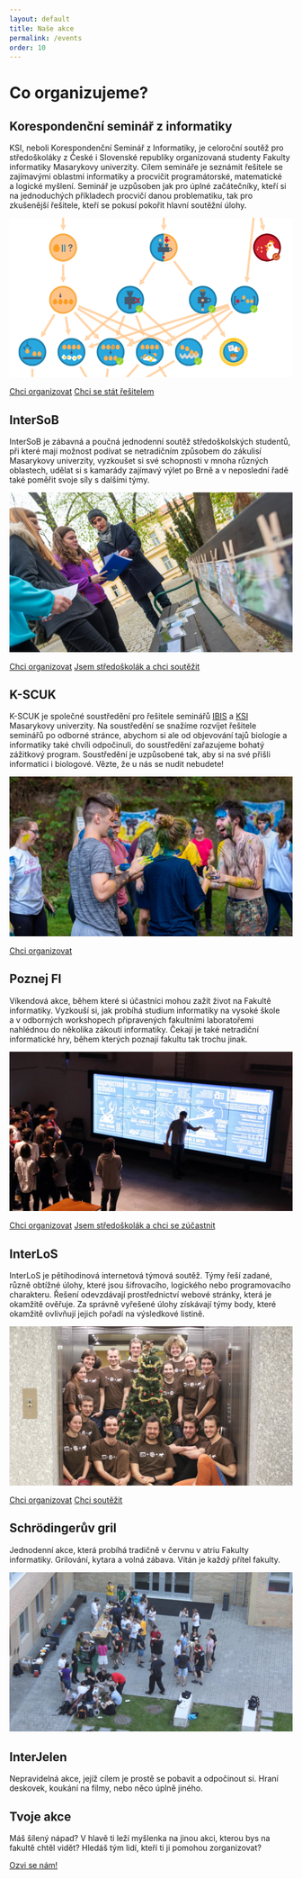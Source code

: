 ```yaml
---
layout: default
title: Naše akce
permalink: /events
order: 10
---
```


# Co organizujeme?

## Korespondenční seminář z informatiky

KSI, neboli Korespondenční Seminář z Informatiky, je celoroční soutěž pro
středoškoláky z České i Slovenské republiky organizovaná studenty Fakulty
informatiky Masarykovy univerzity. Cílem semináře je seznámit řešitele se
zajímavými oblastmi informatiky a procvičit programátorské, matematické
a logické myšlení. Seminář je uzpůsoben jak pro úplné začátečníky, kteří si na
jednoduchých příkladech procvičí danou problematiku, tak pro zkušenější
řešitele, kteří se pokusí pokořit hlavní soutěžní úlohy.

<img src="/img/ksi.png" alt="KSI" />

<a class="btn btn-large" href="/event-join">Chci organizovat</a>
<a class="btn btn-large" href="https://ksi.fi.muni.cz">Chci se stát řešitelem</a>


## InterSoB

InterSoB je zábavná a poučná jednodenní soutěž středoškolských studentů, při
které mají možnost podívat se netradičním způsobem do zákulisí Masarykovy
univerzity, vyzkoušet si své schopnosti v mnoha různých oblastech, udělat si
s kamarády zajímavý výlet po Brně a v neposlední řadě také poměřit svoje síly
s dalšími týmy.

<img src="/img/intersob.jpg" alt="InterSoB" />

<a class="btn btn-large" href="/event-join">Chci organizovat</a>
<a class="btn btn-large" href="https://intersob.math.muni.cz/">Jsem středoškolák a chci soutěžit</a>


## K-SCUK

K-SCUK je společné soustředění pro řešitele seminářů
[IBIS](https://ibis.sci.muni.cz/) a [KSI](https://ksi.fi.muni.cz) Masarykovy
univerzity. Na soustředění se snažíme rozvíjet řešitele seminářů po odborné
stránce, abychom si ale od objevování tajů biologie a informatiky také chvíli
odpočinuli, do soustředění zařazujeme bohatý zážitkový program. Soustředění je
uzpůsobené tak, aby si na své přišli informatici i biologové. Vězte, že u nás
se nudit nebudete!

<img src="/img/kscuk.jpg" alt="K-SCUK" />

<a class="btn btn-large" href="">Chci organizovat</a>


## Poznej FI

Víkendová akce, během které si účastníci mohou zažít život na Fakultě
informatiky. Vyzkouší si, jak probíhá studium informatiky na vysoké škole
a v odborných workshopech připravených fakultními laboratořemi nahlédnou do
několika zákoutí informatiky. Čekají je také netradiční informatické hry, během
kterých poznají fakultu tak trochu jinak.

<img src="/img/poznejfi.jpg" alt="Poznej FI" />

<a class="btn btn-large" href="/event-join">Chci organizovat</a>
<a class="btn btn-large" href="https://poznej.fi.muni.cz">Jsem středoškolák a chci se zúčastnit</a>


## InterLoS

InterLoS je pětihodinová internetová týmová soutěž. Týmy řeší zadané, různě
obtížné úlohy, které jsou šifrovacího, logického nebo programovacího
charakteru. Řešení odevzdávají prostřednictví webové stránky, která je okamžitě
ověřuje. Za správně vyřešené úlohy získávají týmy body, které okamžitě
ovlivňují jejich pořadí na výsledkové listině.

<img src="/img/interlos.jpg" alt="InterLoS" />

<a class="btn btn-large" href="/event-join">Chci organizovat</a>
<a class="btn btn-large" href="https://interlos.fi.muni.cz">Chci soutěžit</a>


## Schrödingerův gril

Jednodenní akce, která probíhá tradičně v červnu v atriu Fakulty informatiky.
Grilování, kytara a volná zábava. Vítán je každý přítel fakulty.

<img src="/img/gril.jpg" alt="Gril" />

## InterJelen

Nepravidelná akce, jejíž cílem je prostě se pobavit a odpočinout si. Hraní
deskovek, koukání na filmy, nebo něco úplně jiného.


## Tvoje akce

Máš šílený nápad? V hlavě ti leží myšlenka na jinou akci, kterou bys na fakultě
chtěl vidět? Hledáš tým lidí, kteří ti ji pomohou zorganizovat?

<a class="btn btn-large" href="/#contact">Ozvi se nám!</a>
